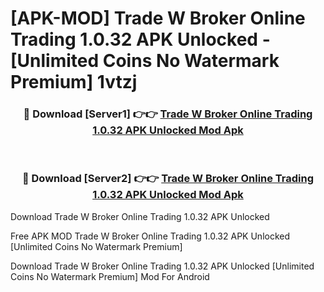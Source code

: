# [APK-MOD] Trade W Broker  Online Trading 1.0.32 APK Unlocked - [Unlimited Coins No Watermark Premium] 1vtzj



<div align="center">
<h3>🔴 Download [Server1] 👉👉 <a href="https://momento.my/?title=Trade_W_Broker__Online_Trading_1.0.32_APK_Unlocked">Trade W Broker  Online Trading 1.0.32 APK Unlocked Mod Apk</a></h3><br>

<h3>🔴 Download [Server2] 👉👉 <a href="https://momento.my/?title=Trade_W_Broker__Online_Trading_1.0.32_APK_Unlocked">Trade W Broker  Online Trading 1.0.32 APK Unlocked Mod Apk</a></h3>
</div>



Download Trade W Broker  Online Trading 1.0.32 APK Unlocked 

Free APK MOD Trade W Broker  Online Trading 1.0.32 APK Unlocked [Unlimited Coins No Watermark Premium]

Download Trade W Broker  Online Trading 1.0.32 APK Unlocked [Unlimited Coins No Watermark Premium] Mod For Android
